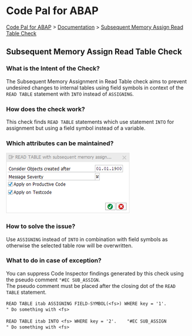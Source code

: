 # Code Pal for ABAP

[Code Pal for ABAP](../../README.md) > [Documentation](../check_documentation.md) > [Subsequent Memory Assign Read Table Check](sub-assign-read-table.md)

## Subsequent Memory Assign Read Table Check

### What is the Intent of the Check?

The Subsequent Memory Assignment in Read Table check aims to prevent undesired changes to internal tables using field symbols in context of the `READ TABLE` statement with `INTO` instead of `ASSIGNING`.

### How does the check work?

This check finds `READ TABLE` statements which use statement `INTO` for assignment but using a field symbol instead of a variable.

### Which attributes can be maintained?

![Attributes](./imgs/read_table_subsequent_mem_assign.png)

### How to solve the issue?

Use `ASSIGNING` instead of `INTO` in combination with field symbols as otherwise the selected table row will be overwritten.

### What to do in case of exception?

You can suppress Code Inspector findings generated by this check using the pseudo comment `"#EC SUB_ASSIGN`.  
The pseudo comment must be placed after the closing dot of the `READ TABLE` statement.

```abap
READ TABLE itab ASSIGNING FIELD-SYMBOL(<fs>) WHERE key = '1'.
" Do something with <fs>

READ TABLE itab INTO <fs> WHERE key = '2'.    "#EC SUB_ASSIGN
" Do something with <fs>
```
